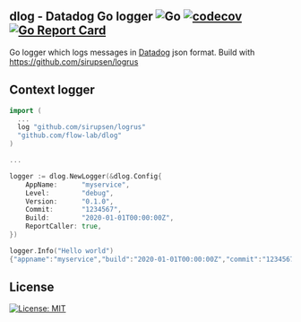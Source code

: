 ## dlog - Datadog Go logger ![Go](https://github.com/flow-lab/dlog/workflows/Go/badge.svg) [![codecov](https://codecov.io/gh/flow-lab/dlog/branch/master/graph/badge.svg)](https://codecov.io/gh/flow-lab/dlog) [![Go Report Card](https://goreportcard.com/badge/github.com/flow-lab/dlog)](https://goreportcard.com/report/github.com/flow-lab/dlog)

Go logger which logs messages in [Datadog](https://docs.datadoghq.com/logs/)
json format. Build with https://github.com/sirupsen/logrus

## Context logger

```go
import (
  ...
  log "github.com/sirupsen/logrus"
  "github.com/flow-lab/dlog"
)

...

logger := dlog.NewLogger(&dlog.Config{
    AppName:      "myservice",
    Level:        "debug",
    Version:      "0.1.0",
    Commit:       "1234567",
    Build:        "2020-01-01T00:00:00Z",
    ReportCaller: true,
})

logger.Info("Hello world")
{"appname":"myservice","build":"2020-01-01T00:00:00Z","commit":"1234567","file":"/Users/test/dlog/main_test.go:82","func":"github.com/flow-lab/dlog.TestContextLogger.func2","level":"info","message":"Hello World","timestamp":"2023-01-09T16:17:36+01:00","version":"0.1.0"}
```

License
-------
[![License: MIT](https://img.shields.io/badge/License-mit-brightgreen.svg)](https://opensource.org/licenses/MIT)
